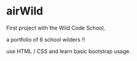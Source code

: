 # airWild

First project with the Wild Code School,

a portfolio of 6 school wilders !!

use HTML / CSS and learn basic bootstrap usage.

